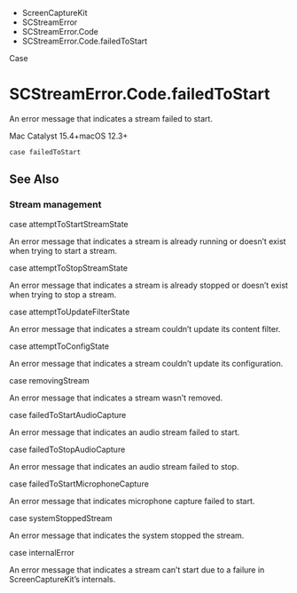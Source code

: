 

- ScreenCaptureKit
- SCStreamError
- SCStreamError.Code
-  SCStreamError.Code.failedToStart 

Case

# SCStreamError.Code.failedToStart

An error message that indicates a stream failed to start.

Mac Catalyst 15.4+macOS 12.3+

``` source
case failedToStart
```

## See Also

### Stream management

case attemptToStartStreamState

An error message that indicates a stream is already running or doesn’t exist when trying to start a stream.

case attemptToStopStreamState

An error message that indicates a stream is already stopped or doesn’t exist when trying to stop a stream.

case attemptToUpdateFilterState

An error message that indicates a stream couldn’t update its content filter.

case attemptToConfigState

An error message that indicates a stream couldn’t update its configuration.

case removingStream

An error message that indicates a stream wasn’t removed.

case failedToStartAudioCapture

An error message that indicates an audio stream failed to start.

case failedToStopAudioCapture

An error message that indicates an audio stream failed to stop.

case failedToStartMicrophoneCapture

An error message that indicates microphone capture failed to start.

case systemStoppedStream

An error message that indicates the system stopped the stream.

case internalError

An error message that indicates a stream can’t start due to a failure in ScreenCaptureKit’s internals.

